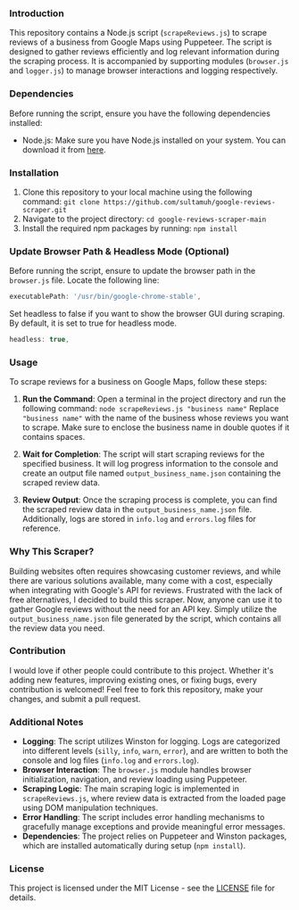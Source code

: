 ### Introduction

This repository contains a Node.js script (`scrapeReviews.js`) to scrape reviews of a business from Google Maps using Puppeteer. The script is designed to gather reviews efficiently and log relevant information during the scraping process. It is accompanied by supporting modules (`browser.js` and `logger.js`) to manage browser interactions and logging respectively.

### Dependencies

Before running the script, ensure you have the following dependencies installed:

- Node.js: Make sure you have Node.js installed on your system. You can download it from [here](https://nodejs.org/).

### Installation

1. Clone this repository to your local machine using the following command:
   `git clone https://github.com/sultamuh/google-reviews-scraper.git`
2. Navigate to the project directory:
   `cd google-reviews-scraper-main`
3. Install the required npm packages by running:
   `npm install`

### Update Browser Path & Headless Mode (Optional)

Before running the script, ensure to update the browser path in the `browser.js` file. Locate the following line:

```javascript
executablePath: '/usr/bin/google-chrome-stable',
```

Set headless to false if you want to show the browser GUI during scraping. By default, it is set to true for headless mode.

```javascript
headless: true,
```

### Usage

To scrape reviews for a business on Google Maps, follow these steps:

1. **Run the Command**:
   Open a terminal in the project directory and run the following command:
   `node scrapeReviews.js "business name"`
   Replace `"business name"` with the name of the business whose reviews you want to scrape. Make sure to enclose the business name in double quotes if it contains spaces.

2. **Wait for Completion**:
   The script will start scraping reviews for the specified business. It will log progress information to the console and create an output file named `output_business_name.json` containing the scraped review data.

3. **Review Output**:
   Once the scraping process is complete, you can find the scraped review data in the `output_business_name.json` file. Additionally, logs are stored in `info.log` and `errors.log` files for reference.

### Why This Scraper?

Building websites often requires showcasing customer reviews, and while there are various solutions available, many come with a cost, especially when integrating with Google's API for reviews. Frustrated with the lack of free alternatives, I decided to build this scraper. Now, anyone can use it to gather Google reviews without the need for an API key. Simply utilize the `output_business_name.json` file generated by the script, which contains all the review data you need.

### Contribution

I would love if other people could contribute to this project. Whether it's adding new features, improving existing ones, or fixing bugs, every contribution is welcomed! Feel free to fork this repository, make your changes, and submit a pull request.

### Additional Notes

- **Logging**: The script utilizes Winston for logging. Logs are categorized into different levels (`silly`, `info`, `warn`, `error`), and are written to both the console and log files (`info.log` and `errors.log`).
- **Browser Interaction**: The `browser.js` module handles browser initialization, navigation, and review loading using Puppeteer.
- **Scraping Logic**: The main scraping logic is implemented in `scrapeReviews.js`, where review data is extracted from the loaded page using DOM manipulation techniques.
- **Error Handling**: The script includes error handling mechanisms to gracefully manage exceptions and provide meaningful error messages.
- **Dependencies**: The project relies on Puppeteer and Winston packages, which are installed automatically during setup (`npm install`).

### License

This project is licensed under the MIT License - see the [LICENSE](LICENSE) file for details.
